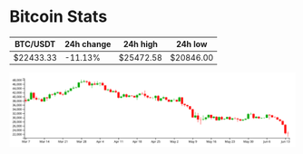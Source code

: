 # Bitcoin Stats

BTC/USDT|24h change|24h high|24h low|
|---|---|---|---|
|$22433.33|-11.13%|$25472.58|$20846.00|

<img src="./chart.svg">

